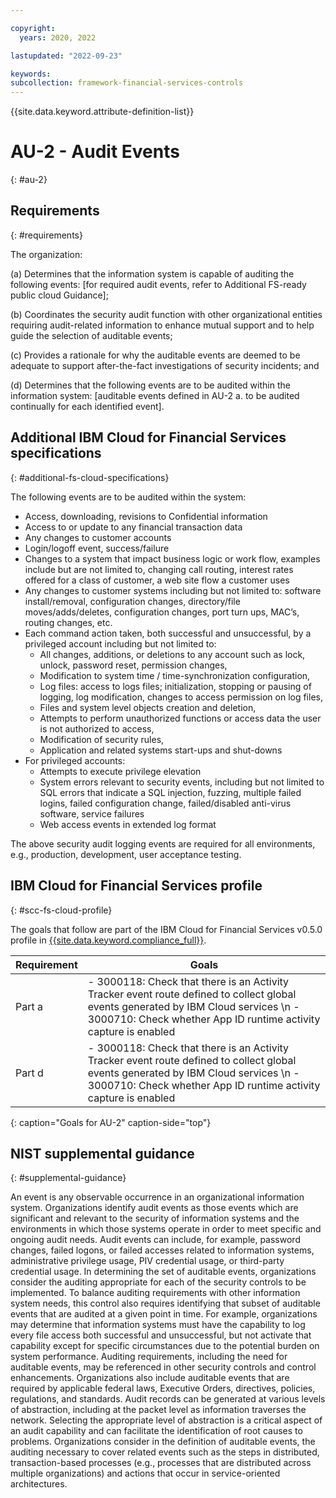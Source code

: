 ```yaml
---

copyright:
  years: 2020, 2022

lastupdated: "2022-09-23"

keywords: 
subcollection: framework-financial-services-controls
---
```


{{site.data.keyword.attribute-definition-list}}

# AU-2 - Audit Events
{: #au-2}

## Requirements
{: #requirements}

The organization:

(a) Determines that the information system is capable of auditing the following events: [for required audit events, refer to Additional FS-ready public cloud Guidance];

(b) Coordinates the security audit function with other organizational entities requiring audit-related information to enhance mutual support and to help guide the selection of auditable events;

(c) Provides a rationale for why the auditable events are deemed to be adequate to support after-the-fact investigations of security incidents; and

(d) Determines that the following events are to be audited within the information system: [auditable events defined in AU-2 a. to be audited continually for each identified event].

## Additional IBM Cloud for Financial Services specifications
{: #additional-fs-cloud-specifications}

The following events are to be audited within the system:
- Access, downloading, revisions to Confidential information
- Access to or update to any financial transaction data
- Any changes to customer accounts
- Login/logoff event, success/failure
- Changes to a system that impact business logic or work flow, examples include but are not limited to, changing call routing, interest rates offered for a class of customer, a web site flow a customer uses
- Any changes to customer systems including but not limited to: software install/removal, configuration changes, directory/file moves/adds/deletes, configuration changes, port turn ups, MAC’s, routing changes, etc.
- Each command action taken, both successful and unsuccessful, by a privileged account including but not limited to:
    - All changes, additions, or deletions to any account such as lock, unlock, password reset, permission changes,
    - Modification to system time / time-synchronization configuration,
    - Log files: access to logs files; initialization, stopping or pausing of logging, log modification, changes to access permission on log files,
    - Files and system level objects creation and deletion,
    - Attempts to perform unauthorized functions or access data the user is not authorized to access,
    - Modification of security rules,
    - Application and related systems start-ups and shut-downs
- For privileged accounts:
    - Attempts to execute privilege elevation
    - System errors relevant to security events, including but not limited to SQL errors that indicate a SQL injection, fuzzing, multiple failed logins, failed configuration change, failed/disabled anti-virus software, service failures
    - Web access events in extended log format

The above security audit logging events are required for all environments, e.g., production, development, user acceptance testing.

## IBM Cloud for Financial Services profile
{: #scc-fs-cloud-profile}

The goals that follow are part of the IBM Cloud for Financial Services v0.5.0 profile in [{{site.data.keyword.compliance_full}}](/docs/security-compliance?topic=security-compliance-getting-started).

| Requirement | Goals |
|-------------|-------|
| Part a | - 3000118: Check that there is an Activity Tracker event route defined to collect global events generated by IBM Cloud services \n - 3000710: Check whether App ID runtime activity capture is enabled | 
| Part d | - 3000118: Check that there is an Activity Tracker event route defined to collect global events generated by IBM Cloud services \n - 3000710: Check whether App ID runtime activity capture is enabled | 
{: caption="Goals for AU-2" caption-side="top"}

## NIST supplemental guidance
{: #supplemental-guidance}

An event is any observable occurrence in an organizational information system. Organizations identify audit events as those events which are significant and relevant to the security of information systems and the environments in which those systems operate in order to meet specific and ongoing audit needs. Audit events can include, for example, password changes, failed logons, or failed accesses related to information systems, administrative privilege usage, PIV credential usage, or third-party credential usage. In determining the set of auditable events, organizations consider the auditing appropriate for each of the security controls to be implemented. To balance auditing requirements with other information system needs, this control also requires identifying that subset of auditable events that are audited at a given point in time. For example, organizations may determine that information systems must have the capability to log every file access both successful and unsuccessful, but not activate that capability except for specific circumstances due to the potential burden on system performance. Auditing requirements, including the need for auditable events, may be referenced in other security controls and control enhancements. Organizations also include auditable events that are required by applicable federal laws, Executive Orders, directives, policies, regulations, and standards. Audit records can be generated at various levels of abstraction, including at the packet level as information traverses the network. Selecting the appropriate level of abstraction is a critical aspect of an audit capability and can facilitate the identification of root causes to problems. Organizations consider in the definition of auditable events, the auditing necessary to cover related events such as the steps in distributed, transaction-based processes (e.g., processes that are distributed across multiple organizations) and actions that occur in service-oriented architectures.


